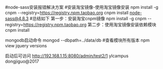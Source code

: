 #node-sass安装报错解决方案
#安装淘宝镜像-使用淘宝镜像安装
npm install -g cnpm --registry=https://registry.npm.taobao.org
cnpm install node-sass@4.8.3
#总结如下
第一步：安装淘宝cnpm镜像
npm install -g cnpm --registry=https://registry.npm.taobao.org
第二步：使用淘宝镜像安装依赖模块
cnpm install

mongodb启动命令
mongod --dbpath=../data/db
#查看模块所有版本
npm view jquery versions

启动后可访问
http://192.168.1.15:8080/admin/test2/1
ylcampus dongjiguo@2017
